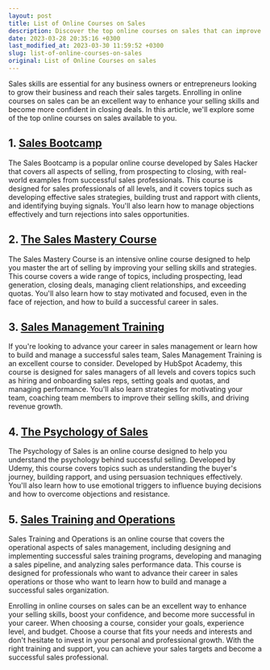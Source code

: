 ```yaml
---
layout: post
title: List of Online Courses on Sales
description: Discover the top online courses on sales that can improve your selling skills and reach your sales targets quickly. Enroll today and get started with your personal and professional growth!
date: 2023-03-28 20:35:16 +0300
last_modified_at: 2023-03-30 11:59:52 +0300
slug: list-of-online-courses-on-sales
original: List of Online Courses on sales
---
```

Sales skills are essential for any business owners or entrepreneurs looking to grow their business and reach their sales targets. Enrolling in online courses on sales can be an excellent way to enhance your selling skills and become more confident in closing deals. In this article, we'll explore some of the top online courses on sales available to you.

## 1. [Sales Bootcamp](/business-and-entrepreneurship/sales-bootcamp-online-course-by-sales-hacker.html)

The Sales Bootcamp is a popular online course developed by Sales Hacker that covers all aspects of selling, from prospecting to closing, with real-world examples from successful sales professionals. This course is designed for sales professionals of all levels, and it covers topics such as developing effective sales strategies, building trust and rapport with clients, and identifying buying signals. You'll also learn how to manage objections effectively and turn rejections into sales opportunities.

## 2. [The Sales Mastery Course](/business-and-entrepreneurship/sales-mastery-course-mastering-the-art-of-closing-deals.html)

The Sales Mastery Course is an intensive online course designed to help you master the art of selling by improving your selling skills and strategies. This course covers a wide range of topics, including prospecting, lead generation, closing deals, managing client relationships, and exceeding quotas. You'll also learn how to stay motivated and focused, even in the face of rejection, and how to build a successful career in sales.

## 3. [Sales Management Training](/business-and-entrepreneurship/sales-management-training-course-by-hubspot-academy.html)

If you're looking to advance your career in sales management or learn how to build and manage a successful sales team, Sales Management Training is an excellent course to consider. Developed by HubSpot Academy, this course is designed for sales managers of all levels and covers topics such as hiring and onboarding sales reps, setting goals and quotas, and managing performance. You'll also learn strategies for motivating your team, coaching team members to improve their selling skills, and driving revenue growth.

## 4. [The Psychology of Sales](/business-and-entrepreneurship/psychology-of-sales-online-course-by-udemy.html)

The Psychology of Sales is an online course designed to help you understand the psychology behind successful selling. Developed by Udemy, this course covers topics such as understanding the buyer's journey, building rapport, and using persuasion techniques effectively. You'll also learn how to use emotional triggers to influence buying decisions and how to overcome objections and resistance.

## 5. [Sales Training and Operations](/business-and-entrepreneurship/sales-training-and-operations-online-course.html)

Sales Training and Operations is an online course that covers the operational aspects of sales management, including designing and implementing successful sales training programs, developing and managing a sales pipeline, and analyzing sales performance data. This course is designed for professionals who want to advance their career in sales operations or those who want to learn how to build and manage a successful sales organization.

Enrolling in online courses on sales can be an excellent way to enhance your selling skills, boost your confidence, and become more successful in your career. When choosing a course, consider your goals, experience level, and budget. Choose a course that fits your needs and interests and don't hesitate to invest in your personal and professional growth. With the right training and support, you can achieve your sales targets and become a successful sales professional.